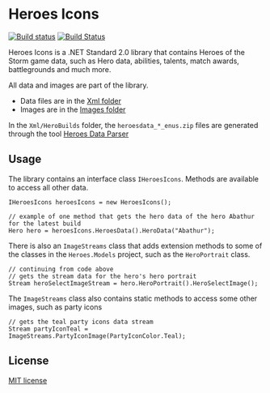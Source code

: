 # Heroes Icons
[![Build status](https://ci.appveyor.com/api/projects/status/kjiv2swardk47ltt?svg=true)](https://ci.appveyor.com/project/koliva8245/heroes-icons)
[![Build Status](https://travis-ci.com/koliva8245/Heroes.Icons.svg?branch=master)](https://travis-ci.com/koliva8245/Heroes.Icons)

Heroes Icons is a .NET Standard 2.0 library that contains Heroes of the Storm game data, such as Hero data, abilities, talents, match awards, battlegrounds and much more.

All data and images are part of the library.
 - Data files are in the [Xml folder](https://github.com/koliva8245/Heroes.Icons/tree/master/Heroes.Icons/Xml)
 - Images are in the [Images folder](https://github.com/koliva8245/Heroes.Icons/tree/master/Heroes.Icons/Images)

In the `Xml/HeroBuilds` folder, the `heroesdata_*_enus.zip` files are generated through the tool [Heroes Data Parser](https://github.com/koliva8245/HeroesDataParser)

## Usage
The library contains an interface class `IHeroesIcons`. Methods are available to access all other data.
```
IHeroesIcons heroesIcons = new HeroesIcons();

// example of one method that gets the hero data of the hero Abathur for the latest build
Hero hero = heroesIcons.HeroesData().HeroData("Abathur");
```

There is also an `ImageStreams` class that adds extension methods to some of the classes in the `Heroes.Models` project, such as the `HeroPortrait` class.
```
// continuing from code above
// gets the stream data for the hero's hero portrait
Stream heroSelectImageStream = hero.HeroPortrait().HeroSelectImage();
```


The `ImageStreams` class also contains static methods to access some other images, such as party icons
```
// gets the teal party icons data stream
Stream partyIconTeal = ImageStreams.PartyIconImage(PartyIconColor.Teal);
```

## License
[MIT license](/LICENSE)
